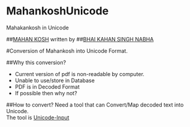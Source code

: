 MahankoshUnicode
================

Mahakankosh in Unicode

##[MAHAN KOSH](http://en.wikipedia.org/wiki/Mahan_Kosh)
written by
##[BHAI KAHAN SINGH NABHA](http://en.wikipedia.org/wiki/Bhai_Kahn_Singh_Nabha)

#Conversion of Mahankosh into Unicode Format.

##Why this conversion?
 - Current version of pdf is non-readable by computer.
 - Unable to use/store in Database
 - PDF is in Decoded Format
 - If possible then why not?

##How to convert?
Need a tool that can Convert/Map decoded text into Unicode.
<br>The tool is [Unicode-Input](https://github.com/harpreetkhalsagtbit/Unicode-Input)
